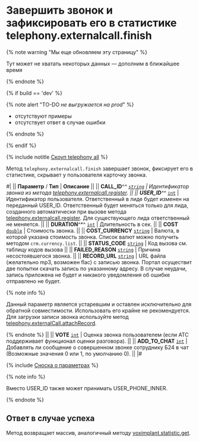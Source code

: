 # Завершить звонок и зафиксировать его в статистике telephony.externalcall.finish

{% note warning "Мы еще обновляем эту страницу" %}

Тут может не хватать некоторых данных — дополним в ближайшее время

{% endnote %}

{% if build == 'dev' %}

{% note alert "TO-DO _не выгружается на prod_" %}

- отсутствуют примеры
- отсутствует ответ в случае ошибки

{% endnote %}

{% endif %}

{% include notitle [Скоуп telephony all](./_includes/scope-telephony-all.md) %}

Метод `telephony.externalcall.finish` завершает звонок, фиксирует его в статистике, скрывает у пользователя карточку звонка.

#|
|| **Параметр** / **Тип** | **Описание** ||
|| **CALL_ID**^*^ 
[`string`](../data-types.md) | Идентификатор звонка из метода [telephony.externalcall.register](telephony-external-call-register.md). ||
|| **USER_ID**^*^ 
[`int`](../data-types.md) | Идентификатор пользователя. Ответственный в лиде будет изменен на переданный USER_ID. Ответственный будет меняться только для лида, созданного автоматически при вызове метода [telephony.externalcall.register](telephony-external-call-register.md). Для существующего лида ответственный не меняется. ||
|| **DURATION**^*^ 
[`int`](../data-types.md) | Длительность в сек. ||
|| **COST** 
[`double`](../data-types.md) | Стоимость звонка. ||
|| **COST_CURRENCY** 
[`string`](../data-types.md) | Валюта, в которой указана стоимость звонка. Список валют можно получить методом `crm.currency.list`. ||
|| **STATUS_CODE** 
[`string`](../data-types.md) | Код вызова см. таблицу кодов вызова ||
|| **FAILED_REASON** 
[`string`](../data-types.md) | Причина несостоявшегося звонка. ||
|| **RECORD_URL** 
[`string`](../data-types.md) | URL файла (желательно mp3, возможен flac) с записью звонка.
Портал осуществит две попытки скачать запись по указанному адресу. В случае неудачи, запись приложена не будет и никакого уведомления об ошибке отправлено не будет.

{% note info %}

Данный параметр является устаревшим и оставлен исключительно для обратной совместимости. Использовать его крайне не рекомендуется. Для загрузки записи звонка используйте метод [telephony.externalCall.attachRecord](telephony-external-call-attach-record.md).

{% endnote %}
||
|| **VOTE** 
[`int`](../data-types.md) | Оценка звонка пользователем (если АТС поддерживает функционал оценки разговора). ||
|| **ADD_TO_CHAT** 
[`int`](../data-types.md) | Добавлять ли сообщение о совершенном звонке сотруднику Б24 в чат (Возможные значения 0 или 1, по умолчанию 0). ||
|#

{% include [Сноска о параметрах](../../_includes/required.md) %}

{% note info %}

Вместо USER_ID также может принимать USER_PHONE_INNER.

{% endnote %}

## Ответ в случае успеха

Метод возвращает массив, аналогичный методу [voximplant.statistic.get](voximplant-statistic-get.md).